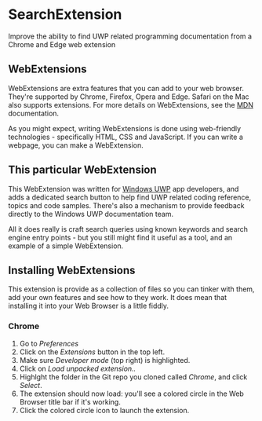 # SearchExtension
Improve the ability to find UWP related programming documentation from a Chrome and Edge web extension

## WebExtensions

WebExtensions are extra features that you can add to your web browser. They're supported by Chrome, Firefox, Opera and Edge. Safari on the Mac also supports extensions. For more details on WebExtensions, see the [MDN](https://developer.mozilla.org/en-US/Add-ons/WebExtensions) documentation.

As you might expect, writing WebExtensions is done using web-friendly technologies - specifically HTML, CSS and JavaScript. If you can write a webpage, you can make a WebExtension.

## This particular WebExtension

This WebExtension was written for [Windows UWP](https://docs.microsoft.com/en-us/windows/uwp/get-started/universal-application-platform-guide) app developers, and adds a dedicated search button to help find UWP related coding reference, topics and code samples. There's also a mechanism to provide feedback directly to the Windows UWP documentation team. 

All it does really is craft search queries using known keywords and search engine entry points - but you still might find it useful as a tool, and an example of a simple WebExtension.

## Installing WebExtensions

This extension is provide as a collection of files so you can tinker with them, add your own features and see how to they work. It does mean that installing it into your Web Browser is a little fiddly.

### Chrome

1. Go to *Preferences*
2. Click on the *Extensions* button in the top left. 
3. Make sure *Developer mode* (top right) is highlighted.
4. Click on *Load unpacked extension..*
5. Highlght the folder in the Git repo you cloned called *Chrome*, and click *Select*.
6. The extension should now load: you'll see a colored circle in the Web Browser title bar if it's working.
7. Click the colored circle icon to launch the extension.


